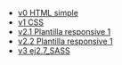 
* [v0 HTML simple](https://cirosanjorge.github.io/ej_2.4-ej_2.7/ej_2.4/)																																																							
* [v1 CSS](https://cirosanjorge.github.io/ej_2.4-ej_2.7/ej_2.7/)
* [v2.1 Plantilla responsive 1](https://cirosanjorge.github.io/ej_2.4-ej_2.7/ej_2.7_plantilla_responsive/)
* [v2.2 Plantilla responsive 1]()
* [v3 ej2.7_SASS]()

